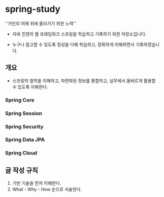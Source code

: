 # spring-study
''거인의 어깨 위에 올라가기 위한 노력''

- 자바 진영의 웹 프레임워크 스프링을 학습하고 기록하기 위한 저장소입니다.

- 누구나 참고할 수 있도록 정성을 다해 학습하고, 정확하게 이해하면서 기록하겠습니다.



##	개요

- 스프링의 철학을 이해하고, 파편화된 정보를 통합하고, 실무에서 올바르게 활용할 수 있도록 이해한다.



###	Spring Core



###	Spring Session



###	Spring Security



###	Spring Data JPA



###	Spring Cloud



##	글 작성 규칙

1. 기반 기술을 먼저 이해한다.
2. What - Why -  How 순으로 서술한다.